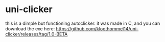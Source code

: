 # uni-clicker
this is a dimple but functioning autoclicker. it was made in C, and you can download the exe here: https://github.com/kloothommel14/uni-clicker/releases/tag/1.0-BETA
